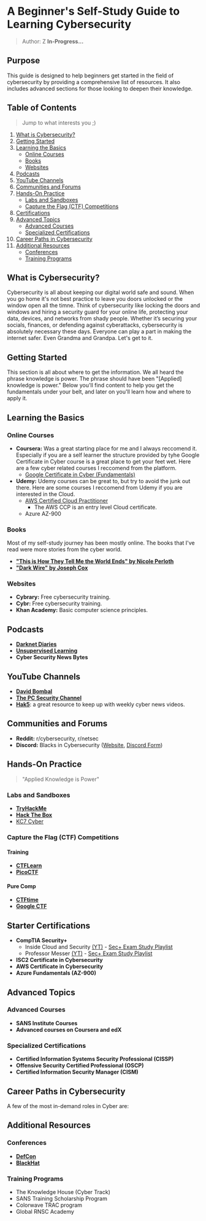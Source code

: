 # A Beginner's Self-Study Guide to Learning Cybersecurity
> Author: Z
**In-Progress...**

## Purpose
This guide is designed to help beginners get started in the field of cybersecurity by providing a comprehensive list of resources. It also includes advanced sections for those looking to deepen their knowledge.

## Table of Contents
> Jump to what interests you ;)
1. [What is Cybersecurity?](#what-is-cybersecurity)
2. [Getting Started](#getting-started)
3. [Learning the Basics](#learning-the-basics)
    - [Online Courses](#online-courses)
    - [Books](#books)
    - [Websites](#websites)
4. [Podcasts](#podcasts)
5. [YouTube Channels](#youtube-channels)
6. [Communities and Forums](#communities-and-forums)
7. [Hands-On Practice](#hands-on-practice)
    - [Labs and Sandboxes](#labs-and-sandboxes)
    - [Capture the Flag (CTF) Competitions](#capture-the-flag-ctf-competitions)
8. [Certifications](#certifications)
9. [Advanced Topics](#advanced-topics)
    - [Advanced Courses](#advanced-courses)
    - [Specialized Certifications](#specialized-certifications)
10. [Career Paths in Cybersecurity](#career-paths-in-cybersecurity)
11. [Additional Resources](#additional-resources)
    - [Conferences](#conferences)
    - [Training Programs](#training-programs)

## What is Cybersecurity? <a name="what-is-cybersecurity"></a>
Cybersecurity is all about keeping our digital world safe and sound. When you go home it's not best practice to leave you doors unlocked or the window open all the timne. Think of cybersecurity like locking the doors and windows and hiring a security guard for your online life, protecting your data, devices, and networks from shady people. Whether it’s securing your socials, finances, or defending against cyberattacks, cybersecurity is absolutely necessary these days. Everyone can play a part in making the internet safer. Even Grandma and Grandpa. Let's get to it.

## Getting Started <a name="getting-started"></a>
This section is all about where to get the information. We all heard the phrase knowledge is power. The phrase should have been "[Applied] knowledge is power." Below you'll find content to help you get the fundamentals under your belt, and later on you'll learn how and where to apply it.

## Learning the Basics <a name="learning-the-basics"></a>
### Online Courses <a name="online-courses"></a>
- **Coursera:** Was a great starting place for me and I always reccomend it. Especially if you are a self learner the structure provided by tyhe Google Certificate in Cyber course is a great place to get your feet wet. Here are a few cyber related courses I reccomend from the platform.
  - [Google Certificate in Cyber (Fundamentals)](https://www.coursera.org/professional-certificates/google-cybersecurity)
- **Udemy:** Udemy courses can be great to, but try to avoid the junk out there. Here are some courses I reccomend from Udemy if you are interested in the Cloud.
  - [AWS Certified Cloud Practitioner](https://www.udemy.com/course/aws-certified-cloud-practitioner-new/?couponCode=ST19MT61724)
      - The AWS CCP is an entry level Cloud certificate.
  - Azure AZ-900

### Books <a name="books"></a>
Most of my self-study journey has been mostly online. The books that I've read were more stories from the cyber world. 
- [**"This is How They Tell Me the World Ends" by Nicole Perloth**](https://a.co/d/gmjp23E)
- [**"Dark Wire" by Joseph Cox**](https://a.co/d/2Ky7Hcw)

### Websites <a name="websites"></a>
- **Cybrary:** Free cybersecurity training.
- **Cybr:** Free cybersecurity training.
- **Khan Academy:** Basic computer science principles.

## Podcasts <a name="podcasts"></a>
- [**Darknet Diaries**](https://open.spotify.com/show/4XPl3uEEL9hvqMkoZrzbx5?si=93d403a928e547e3)
- [**Unsupervised Learning**](https://open.spotify.com/show/0cIzWAEYacLz7Ag1n1YhUJ?si=a4f1a792f50e49b1)
- **Cyber Security News Bytes**

## YouTube Channels <a name="youtube-channels"></a>
- [**David Bombal**](https://www.youtube.com/@davidbombal)
- [**The PC Security Channel**](https://www.youtube.com/@pcsecuritychannel)
- [**Hak5**](https://www.youtube.com/@hak5): a great resource to keep up with weekly cyber news videos. 

## Communities and Forums <a name="communities-and-forums"></a>
- **Reddit:** r/cybersecurity, r/netsec
- **Discord:** Blacks in Cybersecurity ([Website](https://www.blacksincyberconf.com/), [Discord Form](https://www.blacksincyberconf.com/online-community)) 

## Hands-On Practice <a name="hands-on-practice"></a>
> "Applied Knowledge is Power"

### Labs and Sandboxes <a name="labs-and-sandboxes"></a>
- [**TryHackMe**](https://tryhackme.com/)
- [**Hack The Box**](https://www.hackthebox.com/)
- [KC7 Cyber](https://kc7cyber.com/)

### Capture the Flag (CTF) Competitions <a name="capture-the-flag-ctf-competitions"></a>
#### Training
- [**CTFLearn**](https://ctflearn.com/)
- [**PicoCTF**](https://www.picoctf.org/)
#### Pure Comp
- [**CTFtime**](https://ctftime.org/)
- [**Google CTF**](https://capturetheflag.withgoogle.com/)

## Starter Certifications <a name="certifications"></a>
- **CompTIA Security+**
    - Inside Cloud and Security [(YT)](https://www.youtube.com/@InsideCloudAndSecurity) - [Sec+ Exam Study Playlist](https://www.youtube.com/watch?v=9Hd8QJmZQUc&list=PL7XJSuT7Dq_VD3eHXQf3Ld2ceBSFCayns)
    - Professor Messer [(YT)](https://www.youtube.com/@professormesser) - [Sec+ Exam Study Playlist](https://www.youtube.com/watch?v=KiEptGbnEBc&list=PLG49S3nxzAnl4QDVqK-hOnoqcSKEIDDuv)
- **ISC2 Certificate in Cybersecurity**
- **AWS Certificate in Cybersecurity**
- **Azure Fundamentals (AZ-900)**

## Advanced Topics <a name="advanced-topics"></a>
### Advanced Courses <a name="advanced-courses"></a>
- **SANS Institute Courses**
- **Advanced courses on Coursera and edX**

### Specialized Certifications <a name="specialized-certifications"></a>
- **Certified Information Systems Security Professional (CISSP)**
- **Offensive Security Certified Professional (OSCP)**
- **Certified Information Security Manager (CISM)**

## Career Paths in Cybersecurity <a name="career-paths-in-cybersecurity"></a>
A few of the most in-demand roles in Cyber are:

## Additional Resources <a name="additional-resources"></a>
### Conferences <a name="conferences"></a>
- [**DefCon**](https://defcon.org/?mob=1)
- [**BlackHat**](https://www.blackhat.com/)

### Training Programs <a name="training-programs"></a>
- The Knowledge House (Cyber Track)
- SANS Training Scholarship Program
- Colorwave TRAC program
- Global RNSC Academy

